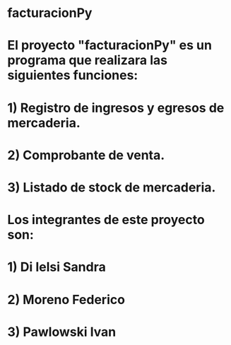 # facturacionPy
# El proyecto "facturacionPy" es un programa que realizara las siguientes funciones:
#
# 1) Registro de ingresos y egresos de mercaderia.
# 2) Comprobante de venta.
# 3) Listado de stock de mercaderia.
#
# Los integrantes de este proyecto son:
#
# 1) Di Ielsi Sandra
# 2) Moreno Federico
# 3) Pawlowski Ivan
